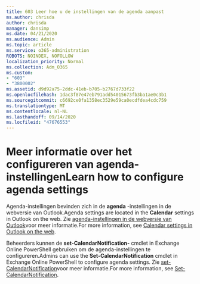 ```yaml
---
title: 603 Leer hoe u de instellingen van de agenda aanpast
ms.author: chrisda
author: chrisda
manager: dansimp
ms.date: 04/21/2020
ms.audience: Admin
ms.topic: article
ms.service: o365-administration
ROBOTS: NOINDEX, NOFOLLOW
localization_priority: Normal
ms.collection: Adm_O365
ms.custom:
- "603"
- "3800002"
ms.assetid: d9d92a75-2ddc-41eb-b705-b2767d733f22
ms.openlocfilehash: 1dac3f87e47eb791add54015673fb3ba1ae0c3b1
ms.sourcegitcommit: c6692ce0fa1358ec3529e59ca0ecdfdea4cdc759
ms.translationtype: MT
ms.contentlocale: nl-NL
ms.lasthandoff: 09/14/2020
ms.locfileid: "47676553"
---
```

# <a name="learn-how-to-configure-agenda-settings"></a><span data-ttu-id="362aa-102">Meer informatie over het configureren van agenda-instellingen</span><span class="sxs-lookup"><span data-stu-id="362aa-102">Learn how to configure agenda settings</span></span>

<span data-ttu-id="362aa-103">Agenda-instellingen bevinden zich in de **agenda** -instellingen in de webversie van Outlook.</span><span class="sxs-lookup"><span data-stu-id="362aa-103">Agenda settings are located in the **Calendar** settings in Outlook on the web.</span></span> <span data-ttu-id="362aa-104">Zie [agenda-instellingen in de webversie van Outlook](https://support.office.com/article/12cba5a4-4f95-4d00-bfc3-b694aa67ac8f)voor meer informatie.</span><span class="sxs-lookup"><span data-stu-id="362aa-104">For more information, see [Calendar settings in Outlook on the web](https://support.office.com/article/12cba5a4-4f95-4d00-bfc3-b694aa67ac8f).</span></span>

<span data-ttu-id="362aa-105">Beheerders kunnen de **set-CalendarNotification-** cmdlet in Exchange Online PowerShell gebruiken om de agenda-instellingen te configureren.</span><span class="sxs-lookup"><span data-stu-id="362aa-105">Admins can use the **Set-CalendarNotification** cmdlet in Exchange Online PowerShell to configure agenda settings.</span></span> <span data-ttu-id="362aa-106">Zie [set-CalendarNotification](https://technet.microsoft.com/library/dd351284)voor meer informatie.</span><span class="sxs-lookup"><span data-stu-id="362aa-106">For more information, see [Set-CalendarNotification](https://technet.microsoft.com/library/dd351284).</span></span>
